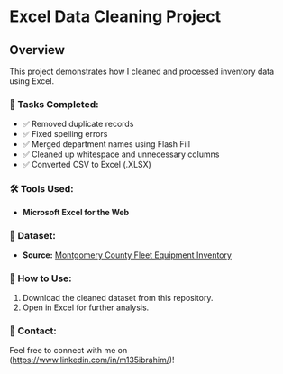 # Excel Data Cleaning Project

## Overview
This project demonstrates how I cleaned and processed inventory data using Excel.

### 📌 Tasks Completed:
- ✅ Removed duplicate records
- ✅ Fixed spelling errors
- ✅ Merged department names using Flash Fill
- ✅ Cleaned up whitespace and unnecessary columns
- ✅ Converted CSV to Excel (.XLSX)

### 🛠 Tools Used:
- **Microsoft Excel for the Web**

### 📂 Dataset:
- **Source:** [Montgomery County Fleet Equipment Inventory](https://data.montgomerycountymd.gov/Government/Fleet-Equipment-Inventory/93vc-wpdr)

### 🔗 How to Use:
1. Download the cleaned dataset from this repository.
2. Open in Excel for further analysis.

### 🚀 Contact:
Feel free to connect with me on (https://www.linkedin.com/in/m135ibrahim/)!
